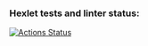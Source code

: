 ### Hexlet tests and linter status:
[![Actions Status](https://github.com/kotyasher/frontend-project-44/actions/workflows/hexlet-check.yml/badge.svg)](https://github.com/kotyasher/frontend-project-44/actions)